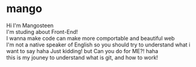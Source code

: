 # mango

Hi I'm Mangosteen<br>
I'm studing about Front-End!<br>
I wanna make code can make more comportable and beautiful web<br>
I'm not a native speaker of English so you should try to understand what i want to say haha Just kidding! but Can you do for ME?! haha<br>
this is my jouney to understand what is git, and how to work!<br>
